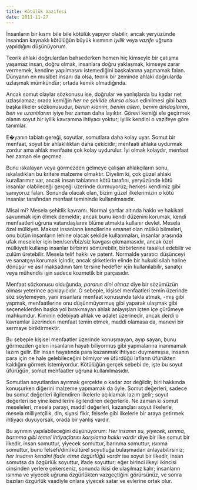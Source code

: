 ```yaml
---
title: Kötülük Vazifesi
date: 2011-11-27
---
```


İnsanların bir kısmı bile bile kötülük yapıyor olabilir, ancak
yeryüzünde insandan kaynaklı kötülüğün büyük kısmının *iyilik* veya
*vazife* uğruna yapıldığını düşünüyorum.

Teorik ahlaki doğrulardan bahsederken hemen hiç kimseyle bir çatışma
yaşamaz insan, doğru olmak, insanlara doğru yaklaşmak, kimseye zarar
vermemek, kendine yapılmasını istemediğini başkalarına yapmamak falan.
Dünyanın en musibet insanı da olsa, teorik bir zeminde ahlaki doğrularda
uzlaşmak mümkündür; ortada kemik olmadığında.

Ancak somut olaylar sözkonusu ise, doğrular ve yanlışlarda bu kadar net
uzlaşılamaz; orada kemiğin *her ne şekilde olursa olsun* edinilmesi gibi
bazı başka ilkeler sözkonusudur, *benim klanım*, *benim ailem*, *benim
dindaşlarım*, *ben ve uzantılarım* iyiye her zaman daha layıktır. Görevi
kemiği ele geçirmek olanın soyut bir iyilik kavramına ihtiyacı yoktur;
iyilik kendini o vazifeye göre tanımlar.

E�yanın tabiatı gereği, soyutlar, somutlara daha kolay uyar. Somut bir
menfaat, soyut bir ahlaklılıktan daha çekicidir; menfaati ahlaka
uydurmak zordur ama ahlak menfaate çok kolay uydurulur. İyi olmak
kolaydır, menfaat her zaman ele geçmez.

Bunu ıskalayan veya görmezden gelmeye çalışan ahlakçıların sonu,
ıskaladıkları bu kritere malzeme olmaktır. Diyelim ki, çok güzel ahlaki
kurallarımız var, ancak insan tabiatının kötü tarafını, yeryüzünde kötü
insanlar olabileceği gerçeği üzerinde durmuyoruz; herkesi kendimiz gibi
sanıyoruz falan. Sonunda olacak olan, bizim güzel ilkelerimizin o kötü
insanlar tarafından menfaat temininde kullanılmasıdır.

Misal mi? Mesela şehitlik kavramı. Normal şartlar altında hakkı ve
hakikati savunmak için ölmek demektir; ancak bunu kendi düzenini
korumak, kendi menfaatleri uğruna vatandaşlarını ölüme atmakta kullanır
devlet. Mesela özel mülkiyet. Maksat insanların kendilerine emanet olan
mülkü bilmeleri, onu bütün insanların lehine olacak şekilde
kullanmaları, insanlar arasında ufak meseleler için ben/sen/biz/siz
kavgası çıkmamasıdır, ancak özel mülkiyeti kullanıp insanlar birbirini
sömürebilir, birbirlerine tasallut edebilir ve zulüm üretebilir. Mesela
telif hakkı ve patent. Normalde yaratıcı düşünceyi ve sanatçıyı korumak
içindir, ancak şirketlerin elinde bir hukuki silah haline dönüşür ve
asıl maksadının tam tersine hedefler için kullanılabilir, sanatçı veya
mühendis işin sadece kozmetik bir parçasıdır.

Menfaat sözkonusu olduğunda, *paranın dini olmaz* diye bir sözümüzün
olması yeterince açıklayıcıdır. O sebeple, kişisel menfaatleri temin
üzerinde söz söylemeyen, yani insanlara menfaat konusunda takla atmak,
-mış gibi yapmak, menfaatlerine onu düşünmüyormuş gibi yaparak ulaşmak
gibi seçeneklerden başka yol bırakmayan ahlak anlayışları içten içe
çürümeye mahkumdur. Kiminin edebiyatı ahlak ve adalet üzerinedir, ancak
derdi o kavramlar üzerinden menfaat temin etmek, maddi olamasa da,
manevi bir sermaye biriktirmektir.

Bu sebeple kişisel menfaatler üzerinde konuşmayan, ayıp sayan, bunu
görmezden gelen insanların hayatı biliyormuş gibi yapmalarına inanmamak
lazım gelir. Bir insan hayatında para kazanmak ihtiyacı duymamışsa,
insanın para için ne hale gelebileceğini bilmiyor ve üfürdüğü lafların
üfürükten kaldığını görmek istemiyordur. Kötülüğün gerçek sebebi de,
işte bu soyut üfürüğün, somut menfaatler uğruna kullanılmasıdır.

Somutları soyutlardan ayırmak gerçekte o kadar zor değildir; biri
hakkında konuşurken diğerini malzeme yapmamak da öyle. Somut değerleri,
sadece bu somut değerleri ilgilendiren ilkelerle açıklamak lazım gelir;
soyut değerleri ise yine kendilerini ilgilendiren değerlerle. Ne zaman
ki somut meseleleri, mesela parayı, maddi değerleri, kazançları soyut
ilkelerle, mesela milliyetçilik, din, siyasi fikir, felsefe gibi
ilkelerle bir araya getirmek ihtiyacı duyuyorsak, orada bir yanlış
vardır.

Bu ayrımın yapılabileceğini düşünüyorum: *Her insanın su, yiyecek,
ısınma, barınma gibi temel ihtiyaçlarını karşılama hakkı vardır* diye
bir ilke somut bir ilkedir, insan somuttur, yiyecek somuttur, barınma
somuttur, ısınma somuttur, bunu felsefi/dini/kültürel soyutluğa
bulaşmadan anlayabilirsiniz; *her insanın kendini ifade etme özgürlüğü
vardır* ise soyut bir ilkedir, insan somutsa da özgürlük soyuttur, ifade
soyuttur; eğer birinci ilkeyi ikincisi cinsinden yerlere çekerseniz,
sonunda ikisi de ulaşılmaz kalır; insanların ısınma ve yiyecek uğruna
özgürlükten vazgeçtiğini görürsünüz, ve sonra bazıları özgürlük vaadiyle
onlara yiyecek satar ve evlerine ortak olur.

